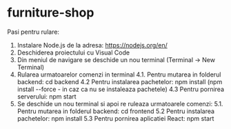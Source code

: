 # furniture-shop
Pasi pentru rulare: 
  1. Instalare Node.js de la adresa: https://nodejs.org/en/
  2. Deschiderea proiectului cu Visual Code
  3. Din meniul de navigare se deschide un nou terminal (Terminal -> New Terminal)
  4. Rularea urmatoarelor comenzi in terminal 
    4.1. Pentru mutarea in folderul backend: cd backend
    4.2 Pentru instalarea pachetelor: npm install (npm install --force - in caz ca nu se instaleaza pachetele)
    4.3 Pentru pornirea serverului: npm start 
  5. Se deschide un nou terminal si apoi re ruleaza urmatoarele comenzi:
    5.1. Pentru mutarea in folderul backend: cd frontend
    5.2 Pentru instalarea pachetelor: npm install
    5.3  Pentru pornirea aplicatiei React: npm start 

